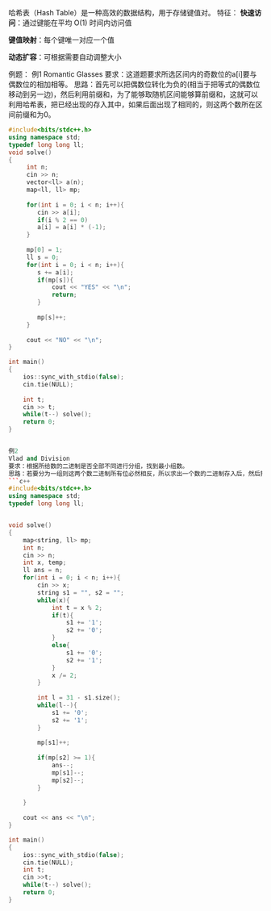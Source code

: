 哈希表（Hash Table）是一种高效的数据结构，用于存储键值对。
特征：
 **快速访问**：通过键能在平均 O(1) 时间内访问值
    
 **键值映射**：每个键唯一对应一个值
    
 **动态扩容**：可根据需要自动调整大小


 例题：
 例1
 Romantic Glasses
 要求：这道题要求所选区间内的奇数位的a[i]要与偶数位的相加相等。
 思路：首先可以把偶数位转化为负的(相当于把等式的偶数位移动到另一边)，然后利用前缀和，为了能够取随机区间能够算前缀和，这就可以利用哈希表，把已经出现的存入其中，如果后面出现了相同的，则这两个数所在区间前缀和为0。
```c++
#include<bits/stdc++.h>
using namespace std;
typedef long long ll;
void solve()
{
	 int n;
	 cin >> n;
	 vector<ll> a(n);
	 map<ll, ll> mp;
	 
	 for(int i = 0; i < n; i++){
	 	cin >> a[i];
	 	if(i % 2 == 0)
	 	a[i] = a[i] * (-1);
	 }
	 
	 mp[0] = 1;
	 ll s = 0;
	 for(int i = 0; i < n; i++){
	 	s += a[i];
	 	if(mp[s]){
	 		cout << "YES" << "\n";
	 		return;
	 	}
	 	
	 	mp[s]++;
	 }
	 
	 cout << "NO" << "\n";
}

int main()
{
	ios::sync_with_stdio(false);
	cin.tie(NULL);
	
	int t;
	cin >> t;
	while(t--) solve();
	return 0;
}


例2
Vlad and Division
要求：根据所给数的二进制是否全部不同进行分组，找到最小组数。
思路：若要分为一组则这两个数二进制所有位必然相反，所以求出一个数的二进制存入后，然后把其取反的数在存入的表中进行对应, 对应就分为1组。
```c++
#include<bits/stdc++.h>
using namespace std;
typedef long long ll;


void solve()
{
	map<string, ll> mp;
	int n;
	cin >> n;
	int x, temp;
	ll ans = n;
	for(int i = 0; i < n; i++){
		cin >> x;
		string s1 = "", s2 = "";
		while(x){
			int t = x % 2;
			if(t){
				s1 += '1';
				s2 += '0';
			}
			else{
				s1 += '0';
				s2 += '1';
			}
			x /= 2;
		}
		
		int l = 31 - s1.size();
		while(l--){
			s1 += '0';
			s2 += '1'; 
		}
		
		mp[s1]++;
		
		if(mp[s2] >= 1){
			ans--;
			mp[s1]--;
			mp[s2]--;
		}
		
	}
	
	cout << ans << "\n";
}

int main()
{
	ios::sync_with_stdio(false);
	cin.tie(NULL);
	int t;
	cin >>t;
	while(t--) solve();
	return 0;
}
